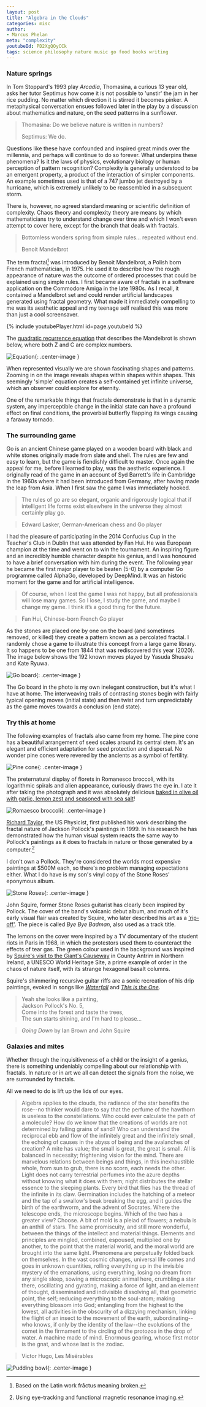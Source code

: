 ```yaml
---
layout: post
title: "Algebra in the Clouds"
categories: misc
author:
- Marcus Phelan
meta: "complexity"
youtubeId: PD2XgQOyCCk
tags: science philosophy nature music go food books writing
---
```


### Nature springs
In Tom Stoppard's 1993 play _Arcadia_, Thomasina, a curious 13 year old, asks her tutor Septimus how come it is not possible to 'unstir' the jam in her rice pudding. No matter which direction it is stirred it becomes pinker. A metaphysical conversation ensues followed later in the play by a discussion about mathematics and nature, on the seed patterns in a sunflower. 

> Thomasina: Do we believe nature is written in numbers? 
> 
> Septimus: We do. 

Questions like these have confounded and inspired great minds over the millennia, and perhaps will continue to do so forever. What underpins these phenomena? Is it the laws of physics, evolutionary biology or human perception of pattern recognition? Complexity is generally understood to be an emergent property, a product of the interaction of simpler components. An example sometimes used is that of a 747 jumbo jet destroyed by a hurricane, which is extremely unlikely to be reassembled in a subsequent storm. 

There is, however, no agreed standard meaning or scientific definition of complexity. Chaos theory and complexity theory are means by which mathematicians try to understand change over time and which I won't even attempt to cover here, except for the branch that deals with fractals.  

> Bottomless wonders spring from simple rules… repeated without end.
> 
> Benoit Mandelbrot

The term fractal[^1] was introduced by Benoit Mandelbrot, a Polish born French mathematician, in 1975.  He used it to describe how the rough appearance of nature was the outcome of ordered processes that could be explained using simple rules. I first became aware of fractals in a software application on the Commodore Amiga in the late 1980s. As I recall, it contained a Mandelbrot set and could render artificial landscapes generated using fractal geometry. What made it immediately compelling to me was its aesthetic appeal and my teenage self realised this was more than just a cool screensaver.

[^1]: Based on the Latin work frāctus meaning broken.

{% include youtubePlayer.html id=page.youtubeId %}


The [quadratic recurrence equation](https://mathworld.wolfram.com/MandelbrotSet.html) that describes the Mandelbrot is shown below, where both Z and C are complex numbers.

![Equation](/assets/images/eqn.gif){: .center-image }

When represented visually we are shown fascinating shapes and patterns. Zooming in on the image reveals shapes within shapes within shapes. This seemingly 'simple' equation creates a self-contained yet infinite universe, which an observer could explore for eternity. 

One of the remarkable things that fractals demonstrate is that in a dynamic system, any imperceptible change in the initial state can have a profound effect on final conditions, the proverbial butterfly flapping its wings causing a faraway tornado.


### The surrounding game 
Go is an ancient Chinese game played on a wooden board with black and white stones originally made from slate and shell. The rules are few and easy to learn, but the game is fiendishly difficult to master. Once again the appeal for me, before I learned to play, was the aesthetic experience. I originally read of the game in an account of Syd Barrett's life in Cambridge in the 1960s where it had been introduced from Germany, after having made the leap from Asia. When I first saw the game I was immediately hooked.

> The rules of go are so elegant, organic and rigorously logical that if intelligent life forms exist elsewhere in the universe they almost certainly play go.

>  Edward Lasker, German-American chess and Go player

I had the pleasure of participating in the 2014 Confucius Cup in the Teacher's Club in Dublin that was attended by Fan Hui. He was European champion at the time and went on to win the tournament. An inspiring figure and an incredibly humble character despite his genius, and I was honoured to have a brief conversation with him during the event. The following year he became the first major player to be beaten (5-0) by a computer Go programme called AlphaGo, developed by DeepMind. It was an historic moment for the game and for artificial intelligence.

> Of course, when I lost the game I was not happy, but all professionals will lose many games. So I lose, I study the game, and maybe I change my game. I think it’s a good thing for the future.

>  Fan Hui, Chinese-born French Go player 

As the stones are placed one by one on the board (and sometimes removed, or killed) they create a pattern known as a percolated fractal. I randomly chose a game to illustrate this concept from a large game library. It so happens to be one from 1844 that was rediscovered this year (2020). The image below shows the 192 known moves played by Yasuda Shusaku and Kate Ryuwa.

![Go board](/assets/images/goban.png){: .center-image }

The Go board in the photo is my own inelegant construction, but it's what I have at home. The interweaving trails of contrasting stones begin with fairly typical opening moves (initial state) and then twist and turn unpredictably as the game moves towards a conclusion (end state).


### Try this at home 
The following examples of fractals also came from my home. The pine cone has a beautiful arrangement of seed scales around its central stem. It's an elegant and efficient adaptation for seed protection and dispersal. No wonder pine cones were revered by the ancients as a symbol of fertility.

![Pine cone](/assets/images/cone.png){: .center-image }

The preternatural display of florets in Romanesco broccoli, with its logarithmic spirals and alien appearance, curiously draws the eye in. I ate it after taking the photograph and it was absolutely delicious [baked in olive oil with garlic, lemon zest and seasoned with sea salt](https://itsavegworldafterall.com/garlic-and-lemon-roasted-romanesco-cauliflower/)!

![Romaesco broccoli](/assets/images/romanesco.png){: .center-image }


[Richard Taylor,](https://blogs.uoregon.edu/richardtaylor/2016/02/08/fractal-analysis-of-jackson-pollocks-poured-paintings/) the US Physicist, first published his work describing the fractal nature of Jackson Pollock's paintings in 1999. In his research he has demonstrated how the human visual system reacts the same way to Pollock's paintings as it does to fractals in nature or those generated by a computer.[^2] 

I don't own a Pollock. They're considered the worlds most expensive paintings at $500M each, so there's no problem managing expectations either. What I do have is my son's vinyl copy of the Stone Roses' eponymous album. 

![Stone Roses](/assets/images/roses.png){: .center-image }


John Squire, former Stone Roses guitarist has clearly been inspired by Pollock. The cover of the band's volcanic debut album, and much of it's early visual flair was created by Squire, who later described his art as a ['rip-off'](https://www.theguardian.com/music/2004/may/13/stone-roses-john-squire-art). The piece is called _Bye Bye Badman_, also used as a track title. 

The lemons on the cover were inspired by a TV documentary of the student riots in Paris in 1968, in which the protestors used them to counteract the effects of tear gas.  The green colour used in the background was inspired by [Squire's visit to the Giant's Causeway](https://www.radiox.co.uk/artists/stone-roses/secret-behind-the-stone-roses-debut-album-cover/) in County Antrim in Northern Ireland, a UNESCO World Heritage Site, a prime example of order in the chaos of nature itself, with its strange hexagonal basalt columns.

Squire's shimmering recursive guitar riffs are a sonic recreation of his drip paintings, evoked in songs like [_Waterfall_](https://open.spotify.com/track/4CWgqHRJjDLd2PCedMz8eY?si=L3S8Bzt1TwKvWDig6-Z-BQ) and [_This is the One_](https://open.spotify.com/track/433EQGQOsQjWvD5eImXkHf?si=w8Gd9o0aSqyh05c6UN2aJA). 	

>Yeah she looks like a painting,  
Jackson Pollock's No. 5,  
Come into the forest and taste the trees,  
The sun starts shining, and I'm hard to please...  

>*Going Down* by Ian Brown and John Squire

[^2]: Using eye-tracking and functional magnetic resonance imaging.


### Galaxies and mites
Whether through the inquisitiveness of a child or the insight of a genius, there is something undeniably compelling about our relationship with fractals. In nature or in art we all can detect the signals from the noise, we are surrounded by fractals. 

All we need to do is lift up the lids of our eyes.

> Algebra applies to the clouds, the radiance of the star benefits the rose--no thinker would dare to say that the perfume of the hawthorn is useless to the constellations. Who could ever calculate the path of a molecule? How do we know that the creations of worlds are not determined by falling grains of sand? Who can understand the reciprocal ebb and flow of the infinitely great and the infinitely small, the echoing of causes in the abyss of being and the avalanches of creation? A mite has value; the small is great, the great is small. All is balanced in necessity; frightening vision for the mind. There are marvelous relations between beings and things, in this inexhaustible whole, from sun to grub, there is no scorn, each needs the other. Light does not carry terrestrial perfumes into the azure depths without knowing what it does with them; night distributes the stellar essence to the sleeping plants. Every bird that flies has the thread of the infinite in its claw. Germination includes the hatching of a meteor and the tap of a swallow's beak breaking the egg, and it guides the birth of the earthworm, and the advent of Socrates. Where the telescope ends, the microscope begins. Which of the two has a greater view? Choose. A bit of mold is a pleiad of flowers; a nebula is an anthill of stars. The same promiscuity, and still more wonderful, between the things of the intellect and material things. Elements and principles are mingled, combined, espoused, multiplied one by another, to the point that the material world, and the moral world are brought into the same light. Phenomena are perpetually folded back on themselves. In the vast cosmic changes, universal life comes and goes in unknown quantities, rolling everything up in the invisible mystery of the emanations, using everything, losing no dream from any single sleep, sowing a microscopic animal here, crumbling a star there, oscillating and gyrating, making a force of light, and an element of thought, disseminated and indivisible dissolving all, that geometric point, the self; reducing everything to the soul-atom; making everything blossom into God; entangling from the highest to the lowest, all activities in the obscurity of a dizzying mechanism, linking the flight of an insect to the movement of the earth, subordinating--who knows, if only by the identity of the law--the evolutions of the comet in the firmament to the circling of the protozoa in the drop of water. A machine made of mind. Enormous gearing, whose first motor is the gnat, and whose last is the zodiac.

> Victor Hugo, Les Misérables

![Pudding bowl](/assets/images/bowl.png){: .center-image }
